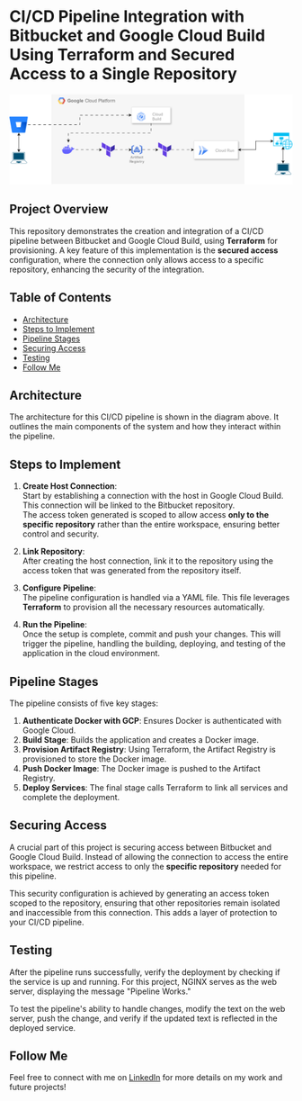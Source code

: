# CI/CD Pipeline Integration with Bitbucket and Google Cloud Build Using Terraform and Secured Access to a Single Repository

![Architecture Diagram](./Untitled%20Diagram.drawio(1).svg)

## Project Overview

This repository demonstrates the creation and integration of a CI/CD pipeline between Bitbucket and Google Cloud Build, using **Terraform** for provisioning. A key feature of this implementation is the **secured access** configuration, where the connection only allows access to a specific repository, enhancing the security of the integration.

## Table of Contents
- [Architecture](#architecture)
- [Steps to Implement](#steps-to-implement)
- [Pipeline Stages](#pipeline-stages)
- [Securing Access](#securing-access)
- [Testing](#testing)
- [Follow Me](#follow-me)

## Architecture

The architecture for this CI/CD pipeline is shown in the diagram above. It outlines the main components of the system and how they interact within the pipeline.

## Steps to Implement

1. **Create Host Connection**:  
   Start by establishing a connection with the host in Google Cloud Build. This connection will be linked to the Bitbucket repository.  
   The access token generated is scoped to allow access **only to the specific repository** rather than the entire workspace, ensuring better control and security.

2. **Link Repository**:  
   After creating the host connection, link it to the repository using the access token that was generated from the repository itself.

3. **Configure Pipeline**:  
   The pipeline configuration is handled via a YAML file. This file leverages **Terraform** to provision all the necessary resources automatically.

4. **Run the Pipeline**:  
   Once the setup is complete, commit and push your changes. This will trigger the pipeline, handling the building, deploying, and testing of the application in the cloud environment.

## Pipeline Stages

The pipeline consists of five key stages:

1. **Authenticate Docker with GCP**: Ensures Docker is authenticated with Google Cloud.
2. **Build Stage**: Builds the application and creates a Docker image.
3. **Provision Artifact Registry**: Using Terraform, the Artifact Registry is provisioned to store the Docker image.
4. **Push Docker Image**: The Docker image is pushed to the Artifact Registry.
5. **Deploy Services**: The final stage calls Terraform to link all services and complete the deployment.

## Securing Access

A crucial part of this project is securing access between Bitbucket and Google Cloud Build. Instead of allowing the connection to access the entire workspace, we restrict access to only the **specific repository** needed for this pipeline.  

This security configuration is achieved by generating an access token scoped to the repository, ensuring that other repositories remain isolated and inaccessible from this connection. This adds a layer of protection to your CI/CD pipeline.

## Testing

After the pipeline runs successfully, verify the deployment by checking if the service is up and running. For this project, NGINX serves as the web server, displaying the message "Pipeline Works."

To test the pipeline's ability to handle changes, modify the text on the web server, push the change, and verify if the updated text is reflected in the deployed service.

## Follow Me

Feel free to connect with me on [LinkedIn](https://www.linkedin.com/in/gabriel-morais-b1a37022a/) for more details on my work and future projects!
